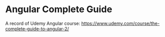 # Angular Complete Guide

A record of Udemy Angular course: https://www.udemy.com/course/the-complete-guide-to-angular-2/
